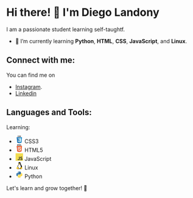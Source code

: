 
# Hi there! 👋 I'm Diego Landony

I am a passionate student learning self-taughtf.

- 🌱 I’m currently learning **Python**, **HTML**, **CSS**, **JavaScript**, and **Linux**.

## Connect with me:

You can find me on 
- [Instagram](https://instagram.com/diego_landony).
- [Linkedin](https://www.linkedin.com/in/diego-landony-lima-toledo-bb8529241/)
## Languages and Tools:

Learning:

- <img src="https://raw.githubusercontent.com/devicons/devicon/master/icons/css3/css3-original-wordmark.svg" alt="css3" width="20"> CSS3
- <img src="https://raw.githubusercontent.com/devicons/devicon/master/icons/html5/html5-original-wordmark.svg" alt="html5" width="20"> HTML5
- <img src="https://raw.githubusercontent.com/devicons/devicon/master/icons/javascript/javascript-original.svg" alt="javascript" width="20"> JavaScript
- <img src="https://raw.githubusercontent.com/devicons/devicon/master/icons/linux/linux-original.svg" alt="linux" width="20"> Linux
- <img src="https://raw.githubusercontent.com/devicons/devicon/master/icons/python/python-original.svg" alt="python" width="20"> Python

Let's learn and grow together! 🌟
